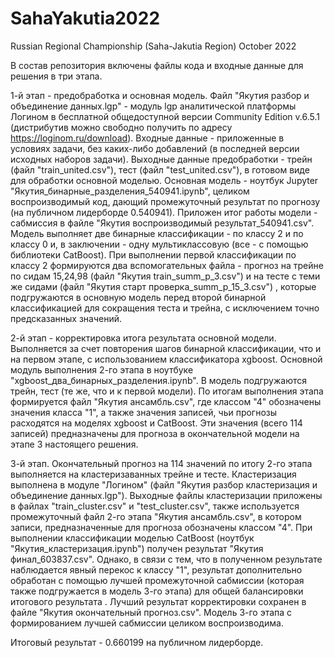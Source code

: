 # SahaYakutia2022
Russian Regional Championship (Saha-Jakutia Region) October 2022

В состав репозитория включены файлы кода и входные данные для решения в три этапа.

1-й этап - предобработка и основная модель. Файл "Якутия разбор и объединение данных.lgp" - модуль lgp аналитической платформы Логином в бесплатной общедоступной версии Community Edition v.6.5.1 (дистрибутив можно свободно получить по адресу https://loginom.ru/download). Входные данные - приложенные в условиях задачи, без каких-либо добавлений (в последней версии исходных наборов задачи). Выходные данные предобработки - трейн (файл "train_united.csv"), тест (файл "test_united.csv"), в готовом виде для обработки основной моделью. Основная модель - ноутбук Jupyter "Якутия_бинарные_разделения_540941.ipynb", целиком воспроизводимый код, дающий промежуточный результат по прогнозу (на публичном лидерборде 0.540941). Приложен итог работы модели - сабмиссия в файле "Якутия воспроизводимый результат_540941.csv".
Модель выполняет две бинарные классификации - по классу 2 и по классу 0 и, в заключении - одну мультиклассовую (все - с помощью библиотеки CatBoost). При выполнении первой классификации по классу 2 формируются два вспомогательных файла - прогноз на трейне по сидам 15,24,98 (файл "Якутия train_summ_p_3.csv") и на тесте с теми же сидами (файл "Якутия старт проверка_summ_p_15_3.csv") , которые подгружаются в основную модель перед второй бинарной классификацией для сокращения теста и трейна, с исключением точно предсказанных значений.

2-й этап - корректировка итога результата основной модели. Выполняется за счет повторения шагов бинарной классификации, что и на первом этапе, с использованием классификатора xgboost. Основной модуль выполнения 2-го этапа в ноутбуке "xgboost_два_бинарных_разделения.ipynb". В модель подгружаются трейн, тест (те же, что и к первой модели). По итогам выполнения этапа формируется файл "Якутия ансамбль.csv", где классом "4" обозначены значения класса "1", а также значения записей, чьи прогнозы расходятся на моделях xgboost и CatBoost. Эти значения (всего 114 записей) предназначены для прогноза в окончательной модели на этапе 3 настоящего решения.

3-й этап. Окончательный прогноз на 114 значений по итогу 2-го этапа выполняется на кластеризаванных трейне и тесте. Кластеризация выполнена в модуле "Логином" (файл "Якутия разбор кластеризация и объединение данных.lgp"). Выходные файлы кластеризации приложены в файлах "train_cluster.csv" и "test_cluster.csv", также используется промежуточный файл 2-го этапа "Якутия ансамбль.csv", в котором записи, предназначенные для прогноза обозначены классом "4". При выполнении классификации моделью CatBoost (ноутбук "Якутия_кластеризация.ipynb") получен результат "Якутия финал_603837.csv". Однако, в связи с тем, что в полученном результате наблюдается явный перекос к классу "1", результат дополнительно обработан с помощью лучшей промежуточной сабмиссии (которая также подгружается в модель 3-го этапа) для общей балансировки итогового результата . Лучший результат корректировки сохранен в файле "Якутия окончательный прогноз.csv".
Модель 3-го этапа с формированием лучшей сабмиссии целиком воспроизводима.

Итоговый результат - 0.660199 на публичном лидерборде.
